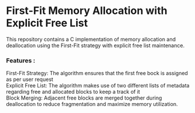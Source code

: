 # First-Fit Memory Allocation with Explicit Free List
 This repository contains a C implementation of memory allocation and deallocation using the First-Fit strategy with explicit free list maintenance.
 <br>
 <h3>Features : </h3>
   First-Fit Strategy: The algorithm ensures that the first free bock is assigned as per user request<br>
   Explicit Free List: The algorithm makes use of two different lists of metadata regarding free and allocated blocks to keep a track of it<br>
   Block Merging: Adjacent free blocks are merged together during deallocation to reduce fragmentation and maximize memory utilization.<br>
